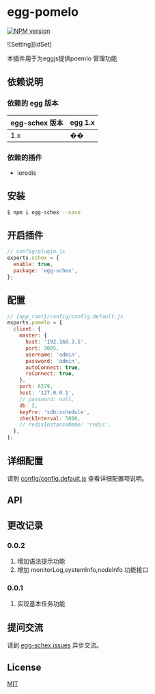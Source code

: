 # egg-pomelo

[![NPM version][npm-image]][npm-url]


[npm-image]: https://img.shields.io/npm/v/egg-schex.svg?style=flat-square
[npm-url]: https://npmjs.org/package/egg-schex
[sdb-schedule]: https://github.com/shudingbo/sdb-schedule#API
[sample]: https://github.com/shudingbo/egg-schex-sample.git


![Setting][idSet]

本插件用于为eggjs提供poemlo 管理功能


## 依赖说明
### 依赖的 egg 版本

egg-schex 版本 | egg 1.x
--- | ---
1.x | ��

### 依赖的插件

- ioredis

## 安装

```bash
$ npm i egg-schex --save
```

## 开启插件

```js
// config/plugin.js
exports.schex = {
  enable: true,
  package: 'egg-schex',
};
```
## 配置

```js
// {app_root}/config/config.default.js
exports.pomelo = {
  client: {
    master: {
      host: '192.168.3.5',
      port: 3005,
      username: 'admin',
      password: 'admin',
      autoConnect: true,
      reConnect: true,
    },
    port: 6379,
    host: '127.0.0.1',
    // password: null,
    db: 2,
    keyPre: 'sdb:schedule',
    checkInterval: 5000,
    // redisInstanseName: 'redis',
  },
};

```

## 详细配置

请到 [config/config.default.js](config/config.default.js) 查看详细配置项说明。


## API


## 更改记录

### 0.0.2
 1. 增加语法提示功能
 2. 增加 monitorLog,systemInfo,nodeInfo 功能接口

### 0.0.1
 1. 实现基本任务功能

## 提问交流

请到 [egg-schex issues](https://github.com/shudingbo/egg-pomelo/issues) 异步交流。

## License

[MIT](LICENSE)
